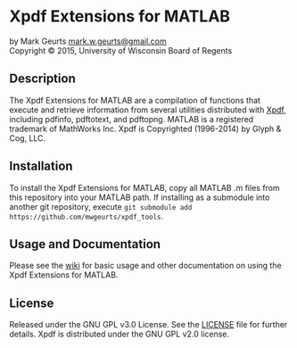 Xpdf Extensions for MATLAB
===========

by Mark Geurts <mark.w.geurts@gmail.com>
<br>Copyright &copy; 2015, University of Wisconsin Board of Regents

## Description

The Xpdf Extensions for MATLAB are a compilation of functions that execute and retrieve information from several utilities distributed with [Xpdf](http://www.foolabs.com/xpdf/home.html), including pdfinfo, pdftotext, and pdftopng.  MATLAB is a registered trademark of MathWorks Inc.  Xpdf is Copyrighted (1996-2014) by Glyph & Cog, LLC.

## Installation

To install the Xpdf Extensions for MATLAB, copy all MATLAB .m files from this repository into your MATLAB path. If installing as a submodule into another git repository, execute `git submodule add https://github.com/mwgeurts/xpdf_tools`.  

## Usage and Documentation

Please see the [wiki](../../wiki) for basic usage and other documentation on using the Xpdf Extensions for MATLAB.

## License

Released under the GNU GPL v3.0 License.  See the [LICENSE](LICENSE) file for further details.  Xpdf is distributed under the GNU GPL v2.0 license.
